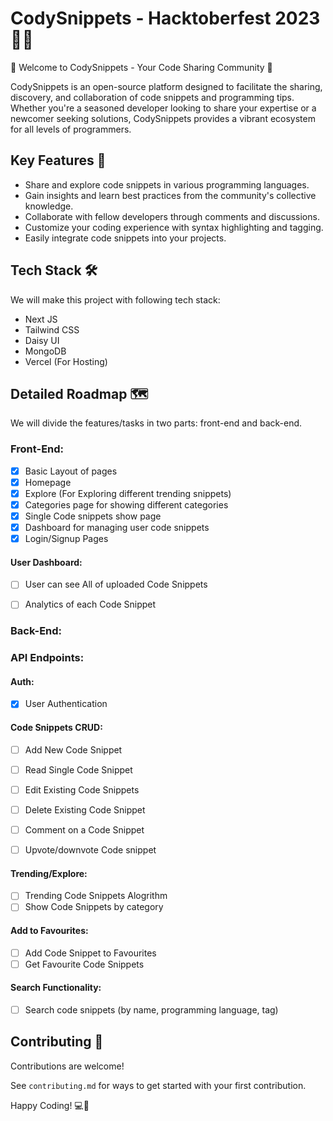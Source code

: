 # CodySnippets - Hacktoberfest 2023 🎉🙌
🚀 Welcome to CodySnippets - Your Code Sharing Community 🚀

CodySnippets is an open-source platform designed to facilitate the sharing, discovery, and collaboration of code snippets and programming tips. Whether you're a seasoned developer looking to share your expertise or a newcomer seeking solutions, CodySnippets provides a vibrant ecosystem for all levels of programmers.

## Key Features 🌟
- Share and explore code snippets in various programming languages.
- Gain insights and learn best practices from the community's collective knowledge.
- Collaborate with fellow developers through comments and discussions.
- Customize your coding experience with syntax highlighting and tagging.
- Easily integrate code snippets into your projects.

## Tech Stack 🛠
We will make this project with following tech stack:
* Next JS
* Tailwind CSS
* Daisy UI
* MongoDB
* Vercel (For Hosting)

## Detailed Roadmap 🗺
We will divide the features/tasks in two parts: front-end and back-end.
### Front-End:
- [x] Basic Layout of pages
- [x] Homepage
- [x] Explore (For Exploring different trending snippets)
- [x] Categories page for showing different categories
- [x] Single Code snippets show page
- [x] Dashboard for managing user code snippets
- [x] Login/Signup Pages

#### User Dashboard:
- [ ] User can see All of uploaded Code Snippets
- [ ] Analytics of each Code Snippet



### Back-End:
### API Endpoints:
#### Auth:
- [x] User Authentication
  
#### Code Snippets CRUD:
- [ ] Add New Code Snippet
- [ ] Read Single Code Snippet
- [ ] Edit Existing Code Snippets
- [ ] Delete Existing Code Snippet
- [ ] Comment on a Code Snippet
- [ ] Upvote/downvote Code snippet

  
#### Trending/Explore:
- [ ] Trending Code Snippets Alogrithm
- [ ] Show Code Snippets by category
  
#### Add to Favourites:
- [ ] Add Code Snippet to Favourites
- [ ] Get Favourite Code Snippets

#### Search Functionality:
- [ ] Search code snippets (by name, programming language, tag)

## Contributing 👏
Contributions are welcome!

See `contributing.md` for ways to get started with your first contribution.

Happy Coding! 💻🚀


